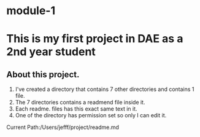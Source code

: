 # module-1
# This is my first project in DAE as a 2nd year student
## About this project.
1. I've created a directory that contains 7 other directories and contains 1 file.
2. The 7 directories contains a readmend file inside it. 
3. Each readme. files has this exact same text in it.
4. One of the directory has permission set so only I can edit it.

Current Path:/Users/jefff/project/readme.md

